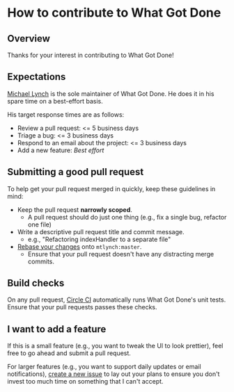 # How to contribute to What Got Done

## Overview

Thanks for your interest in contributing to What Got Done!

## Expectations

[Michael Lynch](https://mtlynch.io) is the sole maintainer of What Got Done. He does it in his spare time on a best-effort basis.

His target response times are as follows:

* Review a pull request: <= 5 business days
* Triage a bug: <= 3 business days
* Respond to an email about the project: <= 3 business days
* Add a new feature: *Best effort*

## Submitting a good pull request

To help get your pull request merged in quickly, keep these guidelines in mind:

* Keep the pull request **narrowly scoped**.
  * A pull request should do just one thing (e.g., fix a single bug, refactor one file)
* Write a descriptive pull request title and commit message.
  * e.g., "Refactoring indexHandler to a separate file"
* [Rebase your changes](https://www.atlassian.com/git/tutorials/rewriting-history/git-rebase) onto `mtlynch:master`.
  * Ensure that your pull request doesn't have any distracting merge commits.

## Build checks

On any pull request, [Circle CI](https://circleci.com/gh/mtlynch/whatgotdone) automatically runs What Got Done's unit tests. Ensure that your pull requests passes these checks.

## I want to add a feature

If this is a small feature (e.g., you want to tweak the UI to look prettier), feel free to go ahead and submit a pull request.

For larger features (e.g., you want to support daily updates or email notifications), [create a new issue](https://github.com/mtlynch/whatgotdone/issues/new) to lay out your plans to ensure you don't invest too much time on something that I can't accept.